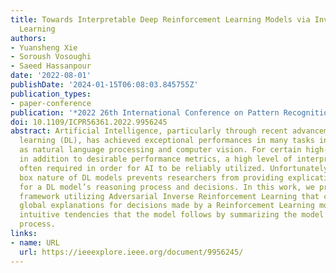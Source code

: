 ```yaml
---
title: Towards Interpretable Deep Reinforcement Learning Models via Inverse Reinforcement
  Learning
authors:
- Yuansheng Xie
- Soroush Vosoughi
- Saeed Hassanpour
date: '2022-08-01'
publishDate: '2024-01-15T06:08:03.845755Z'
publication_types:
- paper-conference
publication: '*2022 26th International Conference on Pattern Recognition (ICPR)*'
doi: 10.1109/ICPR56361.2022.9956245
abstract: Artificial Intelligence, particularly through recent advancements in deep
  learning (DL), has achieved exceptional performances in many tasks in fields such
  as natural language processing and computer vision. For certain high-stake domains,
  in addition to desirable performance metrics, a high level of interpretability is
  often required in order for AI to be reliably utilized. Unfortunately, the black
  box nature of DL models prevents researchers from providing explicative descriptions
  for a DL model’s reasoning process and decisions. In this work, we propose a novel
  framework utilizing Adversarial Inverse Reinforcement Learning that can provide
  global explanations for decisions made by a Reinforcement Learning model and capture
  intuitive tendencies that the model follows by summarizing the model’s decision-making
  process.
links:
- name: URL
  url: https://ieeexplore.ieee.org/document/9956245/
---
```

